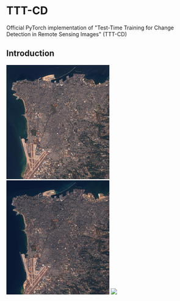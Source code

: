 # TTT-CD
Official PyTorch implementation of "Test-Time Training for Change Detection in Remote Sensing Images" (TTT-CD)

## Introduction
<p float="left">
  <img src="/imgs/img1.png" width="270" />
  <img src="/imgs/img2.png" width="270" /> 
  <img src="/imgs/lasvegas.gif" width="270" />
</p>
